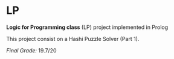 # LP
**Logic for Programming class** (LP) project implemented in Prolog

This project consist on a Hashi Puzzle Solver (Part 1).

*Final Grade:* 19.7/20


